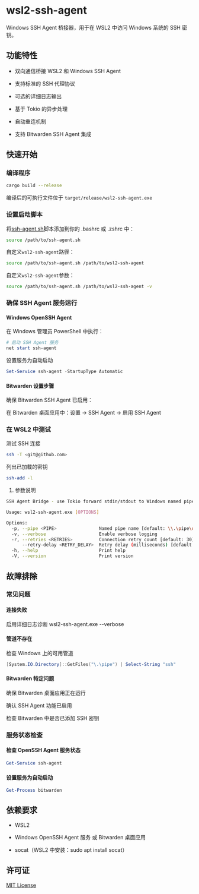 # wsl2-ssh-agent

Windows SSH Agent 桥接器，用于在 WSL2 中访问 Windows 系统的 SSH 密钥。

## 功能特性

* 双向通信桥接 WSL2 和 Windows SSH Agent

* 支持标准的 SSH 代理协议

* 可选的详细日志输出

* 基于 Tokio 的异步处理

* 自动重连机制

* 支持 Bitwarden SSH Agent 集成

## 快速开始

### 编译程序

```bash
cargo build --release
```

编译后的可执行文件位于 `target/release/wsl2-ssh-agent.exe`

### 设置启动脚本

将[ssh-agent.sh](ssh-agent.sh)脚本添加到你的 .bashrc 或 .zshrc 中：

```bash
source /path/to/ssh-agent.sh
```

自定义`wsl2-ssh-agent`路径：

```bash
source /path/to/ssh-agent.sh /path/to/wsl2-ssh-agent
```

自定义`wsl2-ssh-agent`参数：

```bash
source /path/to/ssh-agent.sh /path/to/wsl2-ssh-agent -v
```

### 确保 SSH Agent 服务运行

#### Windows OpenSSH Agent

在 Windows 管理员 PowerShell 中执行：

```PowerShell
# 启动 SSH Agent 服务
net start ssh-agent
```

设置服务为自动启动

```PowerShell
Set-Service ssh-agent -StartupType Automatic
```

#### Bitwarden 设置步骤

确保 Bitwarden SSH Agent 已启用：

在 Bitwarden 桌面应用中：设置 → SSH Agent → 启用 SSH Agent

### 在 WSL2 中测试

测试 SSH 连接

```bash
ssh -T <git@github.com>
```

列出已加载的密钥

```bash
ssh-add -l
```

1. 参数说明

```bash
SSH Agent Bridge - use Tokio forward stdin/stdout to Windows named pipe

Usage: wsl2-ssh-agent.exe [OPTIONS]

Options:
  -p, --pipe <PIPE>                Named pipe name [default: \\.\pipe\openssh-ssh-agent]
  -v, --verbose                    Enable verbose logging
  -r, --retries <RETRIES>          Connection retry count [default: 30]
      --retry-delay <RETRY_DELAY>  Retry delay (milliseconds) [default: 100]
  -h, --help                       Print help
  -V, --version                    Print version
```

## 故障排除

### 常见问题

#### 连接失败

启用详细日志诊断
wsl2-ssh-agent.exe --verbose

#### 管道不存在

检查 Windows 上的可用管道

```PowerShell
[System.IO.Directory]::GetFiles("\.\pipe") | Select-String "ssh"
```

#### Bitwarden 特定问题

确保 Bitwarden 桌面应用正在运行

确认 SSH Agent 功能已启用

检查 Bitwarden 中是否已添加 SSH 密钥

### 服务状态检查

#### 检查 OpenSSH Agent 服务状态

```PowerShell
Get-Service ssh-agent
```

#### 设置服务为自动启动

```PowerShell
Get-Process bitwarden
```

## 依赖要求

* WSL2

* Windows OpenSSH Agent 服务 或 Bitwarden 桌面应用

* socat（WSL2 中安装：sudo apt install socat）

## 许可证

[MIT License](LICENSE)
